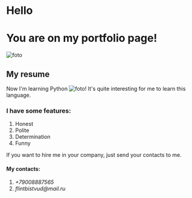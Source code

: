# Hello
# You are on my portfolio page!
![foto](https://savefrom.userecho.com/s/cache/71/a9/71a9a7414ea46924646bdbbee90fd72f.png)
## My resume
Now I'm learning Python ![foto](https://avatars.mds.yandex.net/i?id=dd533b01fccb53de0ca7dd4f79432864c76120fd-10878212-images-thumbs&n=13)!
It's quite interesting for me to learn this language.

### I have some features:
1. Honest
2. Polite
3. Determination
4. Funny

If you want to hire me in your company, just send your contacts to me.

#### My contacts:
1. _+79008887565_
2. _flintbistvud@mail.ru_
